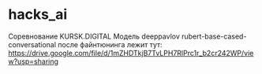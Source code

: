 # hacks_ai
Соревнование KURSK.DIGITAL
Модель deeppavlov rubert-base-cased-conversational после файнтюнинга лежит тут:
https://drive.google.com/file/d/1mZHDTkjB7TvLPH7RlPrc1r_b2cr242WP/view?usp=sharing
